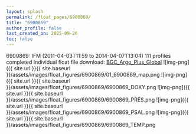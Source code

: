 ```yaml
---
layout: splash
permalink: /float_pages/6900869/
title: "6900869"
author_profile: false
last_created_on: 2025-09-26
toc: false
---
```

 
6900869: IFM (2011-04-03T11:59 to 2014-04-07T13:04)
111 profiles completed
Individual float file download: [BGC_Argo_Plus_Global](https://ftp.soest.hawaii.edu/bgc_argo_plus/Individual_Floats/outliers_removed/6900869_Sprof_processed.nc)
![img-png]({{ site.url }}{{ site.baseurl }}/assets/images/float_figures/6900869/01_6900869_map.png
![img-png]({{ site.url }}{{ site.baseurl }}/assets/images/float_figures/6900869/6900869_DOXY.png
![img-png]({{ site.url }}{{ site.baseurl }}/assets/images/float_figures/6900869/6900869_PRES.png
![img-png]({{ site.url }}{{ site.baseurl }}/assets/images/float_figures/6900869/6900869_PSAL.png
![img-png]({{ site.url }}{{ site.baseurl }}/assets/images/float_figures/6900869/6900869_TEMP.png
